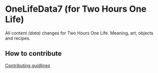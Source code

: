 # OneLifeData7 (for Two Hours One Life)
All content *(data)* changes for Two Hours One Life. Meaning, art, objects and recipes.

## How to contribute
[Contributing guidlines](https://github.com/twohoursonelife/OneLifeData7/contribute)
